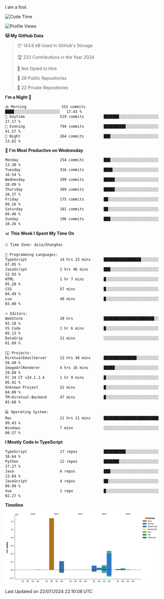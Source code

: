 I am a fool.

<!--START_SECTION:waka-->
![Code Time](http://img.shields.io/badge/Code%20Time-1%2C571%20hrs%2024%20mins-blue)

![Profile Views](http://img.shields.io/badge/Profile%20Views-0-blue)

**🐱 My GitHub Data** 

> 📦 143.6 kB Used in GitHub's Storage 
 > 
> 🏆 233 Contributions in the Year 2024
 > 
> 🚫 Not Opted to Hire
 > 
> 📜 28 Public Repositories 
 > 
> 🔑 22 Private Repositories 
 > 
**I'm a Night 🦉** 

```text
🌞 Morning                333 commits         ████░░░░░░░░░░░░░░░░░░░░░   17.43 % 
🌆 Daytime                519 commits         ███████░░░░░░░░░░░░░░░░░░   27.17 % 
🌃 Evening                794 commits         ██████████░░░░░░░░░░░░░░░   41.57 % 
🌙 Night                  264 commits         ███░░░░░░░░░░░░░░░░░░░░░░   13.82 % 
```
📅 **I'm Most Productive on Wednesday** 

```text
Monday                   254 commits         ███░░░░░░░░░░░░░░░░░░░░░░   13.30 % 
Tuesday                  316 commits         ████░░░░░░░░░░░░░░░░░░░░░   16.54 % 
Wednesday                399 commits         █████░░░░░░░░░░░░░░░░░░░░   20.89 % 
Thursday                 389 commits         █████░░░░░░░░░░░░░░░░░░░░   20.37 % 
Friday                   175 commits         ██░░░░░░░░░░░░░░░░░░░░░░░   09.16 % 
Saturday                 181 commits         ██░░░░░░░░░░░░░░░░░░░░░░░   09.48 % 
Sunday                   196 commits         ███░░░░░░░░░░░░░░░░░░░░░░   10.26 % 
```


📊 **This Week I Spent My Time On** 

```text
🕑︎ Time Zone: Asia/Shanghai

💬 Programming Languages: 
TypeScript               14 hrs 23 mins      █████████████████░░░░░░░░   67.05 % 
JavaScript               2 hrs 46 mins       ███░░░░░░░░░░░░░░░░░░░░░░   12.93 % 
HTML                     1 hr 7 mins         █░░░░░░░░░░░░░░░░░░░░░░░░   05.20 % 
CSS                      57 mins             █░░░░░░░░░░░░░░░░░░░░░░░░   04.49 % 
Lua                      48 mins             █░░░░░░░░░░░░░░░░░░░░░░░░   03.80 % 

🔥 Editors: 
WebStorm                 20 hrs              ███████████████████████░░   93.18 % 
VS Code                  1 hr 6 mins         █░░░░░░░░░░░░░░░░░░░░░░░░   05.13 % 
DataGrip                 21 mins             ░░░░░░░░░░░░░░░░░░░░░░░░░   01.69 % 

🐱‍💻 Projects: 
HiretualEmailServer      12 hrs 46 mins      ███████████████░░░░░░░░░░   59.49 % 
ImageUrlRenderer         4 hrs 16 mins       █████░░░░░░░░░░░░░░░░░░░░   19.88 % 
FC 24 CT v24.1.1.4       1 hr 9 mins         █░░░░░░░░░░░░░░░░░░░░░░░░   05.41 % 
Unknown Project          52 mins             █░░░░░░░░░░░░░░░░░░░░░░░░   04.09 % 
TM-Hiretual-Backend      47 mins             █░░░░░░░░░░░░░░░░░░░░░░░░   03.68 % 

💻 Operating System: 
Mac                      21 hrs 21 mins      █████████████████████████   99.43 % 
Windows                  7 mins              ░░░░░░░░░░░░░░░░░░░░░░░░░   00.57 % 
```

**I Mostly Code in TypeScript** 

```text
TypeScript               17 repos            ██████████░░░░░░░░░░░░░░░   38.64 % 
Python                   12 repos            ███████░░░░░░░░░░░░░░░░░░   27.27 % 
Java                     6 repos             ███░░░░░░░░░░░░░░░░░░░░░░   13.64 % 
JavaScript               4 repos             ██░░░░░░░░░░░░░░░░░░░░░░░   09.09 % 
Vue                      1 repo              █░░░░░░░░░░░░░░░░░░░░░░░░   02.27 % 
```



**Timeline**

![Lines of Code chart](https://raw.githubusercontent.com/VeejaLiu/VeejaLiu/master/assets/bar_graph.png)


 Last Updated on 22/07/2024 22:10:08 UTC
<!--END_SECTION:waka-->
